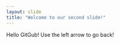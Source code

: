 ```yaml
---
layout: slide
title: "Welcome to our second slide!"
---
```

Hello GitGub!
Use the left arrow to go back!